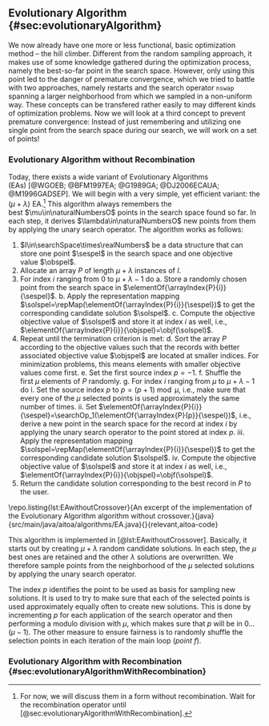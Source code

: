 ## Evolutionary Algorithm {#sec:evolutionaryAlgorithm}

We now already have one more or less functional, basic optimization method &ndash; the hill climber.
Different from the random sampling approach, it makes use of some knowledge gathered during the optimization process, namely the best-so-far point in the search space.
However, only using this point led to the danger of premature convergence, which we tried to battle with two approaches, namely restarts and the search operator `nswap` spanning a larger neighborhood from which we sampled in a non-uniform way.
These concepts can be transfered rather easily to may different kinds of optimization problems.
Now we will look at a third concept to prevent premature convergence: Instead of just remembering and utilizing one single point from the search space during our search, we will work on a set of points!

### Evolutionary Algorithm without Recombination

Today, there exists a wide variant of Evolutionary Algorithms (EAs)&nbsp;[@WGOEB; @BFM1997EA; @G1989GA; @DJ2006ECAUA; @M1996GADSEP].
We will begin with a very simple, yet efficient variant: the $(\mu+\lambda)$&nbsp;EA.[^EA:no:recombination]
This algorithm always remembers the best&nbsp;$\mu\in\naturalNumbersO$ points in the search space found so far.
In each step, it derives&nbsp;$\lambda\in\naturalNumbersO$ new points from them by applying the unary search operator.
The algorithm works as follows:

[^EA:no:recombination]: For now, we will discuss them in a form without recombination. Wait for the recombination operator until [@sec:evolutionaryAlgorithmWithRecombination].

1. $I\in\searchSpace\times\realNumbers$ be a data structure that can store one point&nbsp;$\sespel$ in the search space and one objective value&nbsp;$\obspel$.
2. Allocate an array&nbsp;$P$ of length&nbsp;$\mu+\lambda$ instances of&nbsp;$I$.
3. For index&nbsp;$i$ ranging from&nbsp;$0$ to&nbsp;$\mu+\lambda-1$ do
  a. Store a randomly chosen point from the search space in $\elementOf{\arrayIndex{P}{i}}{\sespel}$.
  b. Apply the representation mapping $\solspel=\repMap(\elementOf{\arrayIndex{P}{i}}{\sespel})$ to get the corresponding candidate solution&nbsp;$\solspel$.
  c. Compute the objective objective value of&nbsp;$\solspel$ and store it at index&nbsp;$i$ as well, i.e., $\elementOf{\arrayIndex{P}{i}}{\objspel}=\objf(\solspel)$.
4. Repeat until the termination criterion is met:
  d. Sort the array&nbsp;$P$ according to the objective values such that the records with better associated objective value&nbsp;$\objspel$ are located at smaller indices. For minimization problems, this means elements with smaller objective values come first.
  e. Set the first source index&nbsp;$p=-1$.
  f. Shuffle the first&nbsp;$\mu$ elements of&nbsp;$P$ randomly.
  g. For index&nbsp;$i$ ranging from&nbsp;$\mu$ to&nbsp;$\mu+\lambda-1$ do
    i. Set the source index&nbsp;$p$ to&nbsp;$p=(p+1)\bmod \mu$, i.e., make sure that every one of the&nbsp;$\mu$ selected points is used approximately the same number of times.
    ii. Set&nbsp;$\elementOf{\arrayIndex{P}{i}}{\sespel}=\searchOp_1(\elementOf{\arrayIndex{P}{p}}{\sespel})$, i.e., derive a new point in the search space for the record at index&nbsp;$i$ by applying the unary search operator to the point stored at index&nbsp;$p$.
    iii. Apply the representation mapping $\solspel=\repMap(\elementOf{\arrayIndex{P}{i}}{\sespel})$ to get the corresponding candidate solution&nbsp;$\solspel$.
    iv. Compute the objective objective value of&nbsp;$\solspel$ and store it at index&nbsp;$i$ as well, i.e., $\elementOf{\arrayIndex{P}{i}}{\objspel}=\objf(\solspel)$.
5. Return the candidate solution corresponding to the best record in&nbsp;$P$ to the user.

\repo.listing{lst:EAwithoutCrossover}{An excerpt of the implementation of the Evolutionary Algorithm algorithm without crossover.}{java}{src/main/java/aitoa/algorithms/EA.java}{}{relevant,aitoa-code}

This algorithm is implemented in [@lst:EAwithoutCrossover].
Basically, it starts out by creating&nbsp;$\mu+\lambda$ random candidate solutions.
In each step, the&nbsp;$\mu$ best ones are retained and the other&nbsp;$\lambda$ solutions are overwritten.
We therefore sample points from the neighborhood of the&nbsp;$\mu$ selected solutions by applying the unary search operator.

The index&nbsp;$p$ identifies the point to be used as basis for sampling new solutions.
It is used to try to make sure that each of the selected points is used approximately equally often to create new solutions.
This is done by incrementing&nbsp;$p$ for each application of the search operator and then performing a modulo division with&nbsp;$\mu$, which makes sure that&nbsp;$p$ will be in&nbsp;$0\dots(\mu-1)$.
The other measure to ensure fairness is to randomly shuffle the selection points in each iteration of the main loop (*point&nbsp;f*).

### Evolutionary Algorithm with Recombination {#sec:evolutionaryAlgorithmWithRecombination}
